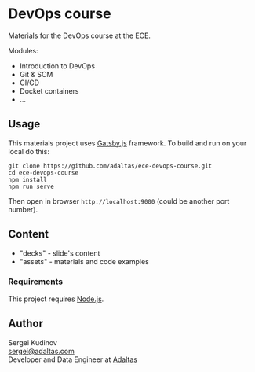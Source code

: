 # DevOps course

Materials for the DevOps course at the ECE.

Modules:
- Introduction to DevOps
- Git & SCM
- CI/CD
- Docket containers
- ...

## Usage

This materials project uses [Gatsby.js](https://www.gatsbyjs.org/) framework.
To build and run on your local do this:

```
git clone https://github.com/adaltas/ece-devops-course.git
cd ece-devops-course
npm install
npm run serve
```

Then open in browser `http://localhost:9000` (could be another port number).

## Content

- "decks" - slide's content
- "assets" - materials and code examples

### Requirements

This project requires [Node.js](https://nodejs.org/en/).

## Author

Sergei Kudinov   
sergei@adaltas.com   
Developer and Data Engineer at [Adaltas](https://www.adaltas.com/)
